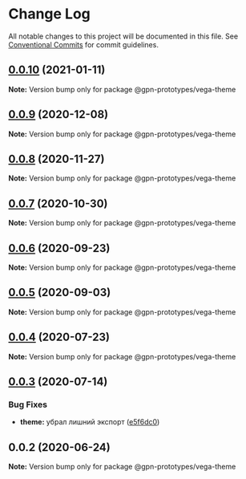 # Change Log

All notable changes to this project will be documented in this file.
See [Conventional Commits](https://conventionalcommits.org) for commit guidelines.

## [0.0.10](https://github.com/gpn-prototypes/vega-ui/compare/@gpn-prototypes/vega-theme@0.0.9...@gpn-prototypes/vega-theme@0.0.10) (2021-01-11)

**Note:** Version bump only for package @gpn-prototypes/vega-theme





## [0.0.9](https://github.com/gpn-prototypes/vega-ui/compare/@gpn-prototypes/vega-theme@0.0.8...@gpn-prototypes/vega-theme@0.0.9) (2020-12-08)

**Note:** Version bump only for package @gpn-prototypes/vega-theme





## [0.0.8](https://github.com/gpn-prototypes/vega-ui/compare/@gpn-prototypes/vega-theme@0.0.7...@gpn-prototypes/vega-theme@0.0.8) (2020-11-27)

**Note:** Version bump only for package @gpn-prototypes/vega-theme





## [0.0.7](https://github.com/gpn-prototypes/vega-ui/compare/@gpn-prototypes/vega-theme@0.0.6...@gpn-prototypes/vega-theme@0.0.7) (2020-10-30)

**Note:** Version bump only for package @gpn-prototypes/vega-theme





## [0.0.6](https://github.com/gpn-prototypes/vega-ui/compare/@gpn-prototypes/vega-theme@0.0.5...@gpn-prototypes/vega-theme@0.0.6) (2020-09-23)

**Note:** Version bump only for package @gpn-prototypes/vega-theme





## [0.0.5](https://github.com/gpn-prototypes/vega-ui/compare/@gpn-prototypes/vega-theme@0.0.4...@gpn-prototypes/vega-theme@0.0.5) (2020-09-03)

**Note:** Version bump only for package @gpn-prototypes/vega-theme





## [0.0.4](https://github.com/gpn-prototypes/vega-ui/compare/@gpn-prototypes/vega-theme@0.0.3...@gpn-prototypes/vega-theme@0.0.4) (2020-07-23)

**Note:** Version bump only for package @gpn-prototypes/vega-theme





## [0.0.3](https://github.com/gpn-prototypes/vega-ui/compare/@gpn-prototypes/vega-theme@0.0.2...@gpn-prototypes/vega-theme@0.0.3) (2020-07-14)


### Bug Fixes

* **theme:** убрал лишний экспорт ([e5f6dc0](https://github.com/gpn-prototypes/vega-ui/commit/e5f6dc0d4d48f9a4c1976d4bb0db4b30c9830693))





## 0.0.2 (2020-06-24)

**Note:** Version bump only for package @gpn-prototypes/vega-theme
